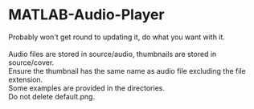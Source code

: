 # MATLAB-Audio-Player

Probably won't get round to updating it, do what you want with it. </br>
</br>
Audio files are stored in source/audio, thumbnails are stored in source/cover. </br>
Ensure the thumbnail has the same name as audio file excluding the file extension. </br>
Some examples are provided in the directories. </br>
Do not delete default.png. </br>
